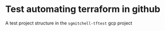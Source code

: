 # Test automating terraform in github

A test project structure in the `sgmitchell-tftest` gcp project